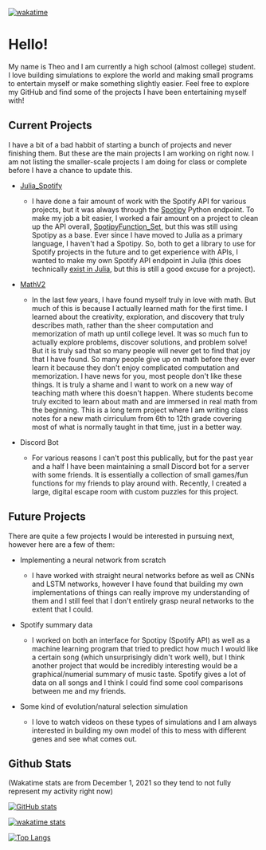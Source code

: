 [![wakatime](https://wakatime.com/badge/user/75e033f5-beb6-4359-afae-db8209348d42.svg)](https://wakatime.com/@75e033f5-beb6-4359-afae-db8209348d42)
# Hello! 

My name is Theo and I am currently a high school (almost college) student. I love building simulations to explore the world and making small programs to entertain myself or make something slightly easier. Feel free to explore my GitHub and find some of the projects I have been entertaining myself with! 

## Current Projects

I have a bit of a bad habbit of starting a bunch of projects and never finishing them. But these are the main projects I am working on right now. I am not listing the smaller-scale projects I am doing for class or complete before I have a chance to update this. 

- [Julia_Spotify](https://github.com/TheSharkhead2/Julia_Spotify) 
   * I have done a fair amount of work with the Spotify API for various projects, but it was always through the [Spotipy](https://github.com/plamere/spotipy) Python endpoint. To make my job a bit easier, I worked a fair amount on a project to clean up the API overall, [SpotipyFunction_Set](https://github.com/TheSharkhead2/SpotipyFunction_Set), but this was still using Spotipy as a base. Ever since I have moved to Julia as a primary language, I haven't had a Spotipy. So, both to get a library to use for Spotify projects in the future and to get experience with APIs, I wanted to make my own Spotify API endpoint in Julia (this does technically [exist in Julia](https://github.com/kwehmeyer/Spotify.jl), but this is still a good excuse for a project). 

- [MathV2](https://github.com/TheSharkhead2/MathV2)
   * In the last few years, I have found myself truly in love with math. But much of this is because I actually learned math for the first time. I learned about the creativity, exploration, and discovery that truly describes math, rather than the sheer computation and memorization of math up until college level. It was so much fun to actually explore problems, discover solutions, and problem solve! But it is truly sad that so many people will never get to find that joy that I have found. So many people give up on math before they ever learn it because they don't enjoy complicated computation and memorization. I have news for you, most people don't like these things. It is truly a shame and I want to work on a new way of teaching math where this doesn't happen. Where students become truly excited to learn about math and are immersed in real math from the beginning. This is a long term project where I am writing class notes for a new math cirriculum from 6th to 12th grade covering most of what is normally taught in that time, just in a better way. 

- Discord Bot
   * For various reasons I can't post this publically, but for the past year and a half I have been maintaining a small Discord bot for a server with some friends. It is essentially a collection of small games/fun functions for my friends to play around with. Recently, I created a large, digital escape room with custom puzzles for this project. 

## Future Projects 

There are quite a few projects I would be interested in pursuing next, however here are a few of them: 

- Implementing a neural network from scratch 
   * I have worked with straight neural networks before as well as CNNs and LSTM networks, however I have found that building my own implementations of things can really improve my understanding of them and I still feel that I don't entirely grasp neural networks to the extent that I could. 

- Spotify summary data
   * I worked on both an interface for Spotipy (Spotify API) as well as a machine learning program that tried to predict how much I would like a certain song (which unsurprisingly didn't work well), but I think another project that would be incredibly interesting would be a graphical/numerial summary of music taste. Spotify gives a lot of data on all songs and I think I could find some cool comparisons between me and my friends. 

- Some kind of evolution/natural selection simulation 
   * I love to watch videos on these types of simulations and I am always interested in building my own model of this to mess with different genes and see what comes out. 

## Github Stats

(Wakatime stats are from December 1, 2021 so they tend to not fully represent my activity right now)

[![GitHub stats](https://github-readme-stats.vercel.app/api?username=TheSharkhead2&count_private=true&hide=issues&theme=react)](https://github.com/anuraghazra/github-readme-stats)

[![wakatime stats](https://github-readme-stats.vercel.app/api/wakatime?username=75e033f5-beb6-4359-afae-db8209348d42&theme=react&hide=JSON,Text&langs_count=5)](https://github.com/anuraghazra/github-readme-stats)

[![Top Langs](https://github-readme-stats.vercel.app/api/top-langs/?username=TheSharkhead2&theme=react&layout=compact)](https://github.com/anuraghazra/github-readme-stats)


